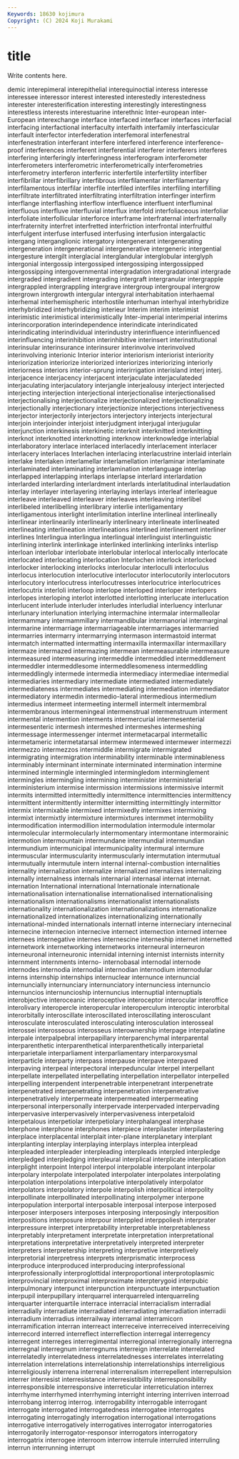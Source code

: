 ```yaml
---
Keywords: 18630 kojimura
Copyright: (C) 2024 Koji Murakami
---
```


# title

Write contents here.



demic interepimeral interepithelial interequinoctial interess interesse interessee interessor interest
interested interestedly interestedness interester interesterification interesting interestingly interestingness interestless interests
interestuarine interethnic Inter-european inter-European interexchange interface interfaced interfacer interfaces interfacial
interfacing interfactional interfaculty interfaith interfamily interfascicular interfault interfector interfederation interfemoral
interfenestral interfenestration interferant interfere interfered interference interference-proof interferences interferent interferential
interferer interferers interferes interfering interferingly interferingness interferogram interferometer interferometers interferometric
interferometrically interferometries interferometry interferon interferric interfertile interfertility interfiber interfibrillar interfibrillary
interfibrous interfilamentar interfilamentary interfilamentous interfilar interfile interfiled interfiles interfiling interfilling
interfiltrate interfiltrated interfiltrating interfiltration interfinger interfirm interflange interflashing interflow interfluence
interfluent interfluminal interfluous interfluve interfluvial interflux interfold interfoliaceous interfoliar interfoliate
interfollicular interforce interframe interfraternal interfraternally interfraternity interfret interfretted interfriction interfrontal
interfruitful interfulgent interfuse interfused interfusing interfusion intergalactic intergang interganglionic intergatory
intergenerant intergenerating intergeneration intergenerational intergenerative intergeneric intergential intergesture intergilt interglacial
interglandular interglobular interglyph intergonial intergossip intergossiped intergossiping intergossipped intergossipping intergovernmental
intergradation intergradational intergrade intergraded intergradient intergrading intergraft intergranular intergrapple intergrappled
intergrappling intergrave intergroup intergroupal intergrow intergrown intergrowth intergular intergyral interhabitation
interhaemal interhemal interhemispheric interhostile interhuman interhyal interhybridize interhybridized interhybridizing interieur
Interim interim interimist interimistic interimistical interimistically Inter-imperial interimperial interims interincorporation
interindependence interindicate interindicated interindicating interindividual interindustry interinfluence interinfluenced interinfluencing interinhibition
interinhibitive interinsert interinstitutional interinsular interinsurance interinsurer interinvolve interinvolved interinvolving interionic
Interior interior interiorism interiorist interiority interiorization interiorize interiorized interiorizes interiorizing
interiorly interiorness interiors interior-sprung interirrigation interisland interj interj. interjacence interjacency
interjacent interjaculate interjaculateded interjaculating interjaculatory interjangle interjealousy interject interjected interjecting
interjection interjectional interjectionalise interjectionalised interjectionalising interjectionalize interjectionalized interjectionalizing interjectionally interjectionary
interjectionize interjections interjectiveness interjector interjectorily interjectors interjectory interjects interjectural interjoin
interjoinder interjoist interjudgment interjugal interjugular interjunction interkinesis interkinetic interknit interknitted
interknitting interknot interknotted interknotting interknow interknowledge interlabial interlaboratory interlace interlaced
interlacedly interlacement interlacer interlacery interlaces Interlachen interlacing interlacustrine interlaid interlain
interlake Interlaken interlamellar interlamellation interlaminar interlaminate interlaminated interlaminating interlamination interlanguage
interlap interlapped interlapping interlaps interlapse interlard interlardation interlarded interlarding interlardment
interlards interlatitudinal interlaudation interlay interlayer interlayering interlaying interlays interleaf interleague
interleave interleaved interleaver interleaves interleaving interlibel interlibeled interlibelling interlibrary interlie
interligamentary interligamentous interlight interlimitation interline interlineal interlineally interlinear interlinearily interlinearly
interlineary interlineate interlineated interlineating interlineation interlineations interlined interlinement interliner interlines
Interlingua interlingua interlingual interlinguist interlinguistic interlining interlink interlinkage interlinked interlinking
interlinks interlisp interloan interlobar interlobate interlobular interlocal interlocally interlocate interlocated
interlocating interlocation Interlochen interlock interlocked interlocker interlocking interlocks interlocular interloculli
interloculus interlocus interlocution interlocutive interlocutor interlocutorily interlocutors interlocutory interlocutress interlocutresses
interlocutrice interlocutrices interlocutrix interloli interloop interlope interloped interloper interlopers interlopes
interloping interlot interlotted interlotting interlucate interlucation interlucent interlude interluder interludes
interludial interluency interlunar interlunary interlunation interlying intermachine intermalar intermalleolar intermammary
intermammillary intermandibular intermanorial intermarginal intermarine intermarriage intermarriageable intermarriages intermarried intermarries
intermarry intermarrying intermason intermastoid intermat intermatch intermatted intermatting intermaxilla intermaxillar
intermaxillary intermaze intermazed intermazing intermean intermeasurable intermeasure intermeasured intermeasuring intermeddle
intermeddled intermeddlement intermeddler intermeddlesome intermeddlesomeness intermeddling intermeddlingly intermede intermedia intermediacy
intermediae intermedial intermediaries intermediary intermediate intermediated intermediately intermediateness intermediates intermediating
intermediation intermediator intermediatory intermedin intermedio-lateral intermedious intermedium intermedius intermeet intermeeting
intermell intermelt intermembral intermembranous intermeningeal intermenstrual intermenstruum interment intermental intermention
interments intermercurial intermesenterial intermesenteric intermesh intermeshed intermeshes intermeshing intermessage intermessenger
intermet intermetacarpal intermetallic intermetameric intermetatarsal intermew intermewed intermewer intermezzi intermezzo
intermezzos intermiddle intermigrate intermigrated intermigrating intermigration interminability interminable interminableness interminably
interminant interminate interminated intermination intermine intermined intermingle intermingled intermingledom interminglement
intermingles intermingling intermining interminister interministerial interministerium intermise intermission intermissions intermissive
intermit intermits intermitted intermittedly intermittence intermittencies intermittency intermittent intermittently intermitter
intermitting intermittingly intermittor intermix intermixable intermixed intermixedly intermixes intermixing intermixt
intermixtly intermixture intermixtures intermmet intermobility intermodification intermodillion intermodulation intermodule intermolar
intermolecular intermolecularly intermomentary intermontane intermorainic intermotion intermountain intermundane intermundial intermundian
intermundium intermunicipal intermunicipality intermural intermure intermuscular intermuscularity intermuscularly intermutation intermutual
intermutually intermutule intern internal internal-combustion internalities internality internalization internalize internalized
internalizes internalizing internally internalness internals internarial internasal internat internat. internation
International international Internationale internationale internationalisation internationalise internationalised internationalising internationalism internationalisms
internationalist internationalists internationality internationalization internationalizations internationalize internationalized internationalizes internationalizing internationally
international-minded internationals internatl interne interneciary internecinal internecine internecion internecive internect
internection interned internee internees internegative internes internescine interneship internet internetted
internetwork internetworking internetworks interneural interneuron interneuronal interneuronic internidal interning internist
internists internity internment internments interno- internobasal internodal internode internodes internodia
internodial internodian internodium internodular interns internship internships internuclear internunce internuncial
internuncially internunciary internunciatory internunciess internuncio internuncios internuncioship internuncius internuptial internuptials
interobjective interoceanic interoceptive interoceptor interocular interoffice interolivary interopercle interopercular interoperculum
interoptic interorbital interorbitally interoscillate interoscillated interoscillating interosculant interosculate interosculated interosculating
interosculation interosseal interossei interosseous interosseus interownership interpage interpalatine interpale interpalpebral
interpapillary interparenchymal interparental interparenthetic interparenthetical interparenthetically interparietal interparietale interparliament interparliamentary
interparoxysmal interparticle interparty interpass interpause interpave interpaved interpaving interpeal interpectoral
interpeduncular interpel interpellant interpellate interpellated interpellating interpellation interpellator interpelled interpelling
interpendent interpenetrable interpenetrant interpenetrate interpenetrated interpenetrating interpenetration interpenetrative interpenetratively interpermeate
interpermeated interpermeating interpersonal interpersonally interpervade interpervaded interpervading interpervasive interpervasively interpervasiveness
interpetaloid interpetalous interpetiolar interpetiolary interphalangeal interphase Interphone interphone interphones interpiece
interpilaster interpilastering interplace interplacental interplait inter-plane interplanetary interplant interplanting interplay
interplaying interplays interplea interplead interpleaded interpleader interpleading interpleads interpled interpledge
interpledged interpledging interpleural interplical interplicate interplication interplight interpoint Interpol interpol
interpolable interpolant interpolar interpolary interpolate interpolated interpolater interpolates interpolating interpolation
interpolations interpolative interpolatively interpolator interpolators interpolatory interpole interpolish interpolitical interpolity
interpollinate interpollinated interpollinating interpolymer interpone interpopulation interportal interposable interposal interpose
interposed interposer interposers interposes interposing interposingly interposition interpositions interposure interpour
interppled interppoliesh interprater interpressure interpret interpretability interpretable interpretableness interpretably interpretament
interpretate interpretation interpretational interpretations interpretative interpretatively interpreted interpreter interpreters interpretership
interpreting interpretive interpretively interpretorial interpretress interprets interprismatic interprocess interproduce interproduced
interproducing interprofessional interprofessionally interproglottidal interproportional interprotoplasmic interprovincial interproximal interproximate interpterygoid
interpubic interpulmonary interpunct interpunction interpunctuate interpunctuation interpupil interpupillary interquarrel interquarreled
interquarreling interquarter interquartile interrace interracial interracialism interradial interradially interradiate interradiated
interradiating interradiation interradii interradium interradius interrailway interramal interramicorn interramification interran
interreact interreceive interreceived interreceiving interrecord interred interreflect interreflection interregal interregency
interregent interreges interregimental interregional interregionally interregna interregnal interregnum interregnums interreign
interrelate interrelated interrelatedly interrelatedness interrelatednesses interrelates interrelating interrelation interrelations interrelationship
interrelationships interreligious interreligiously interrena interrenal interrenalism interrepellent interrepulsion interrer interresist
interresistance interresistibility interresponsibility interresponsible interresponsive interreticular interreticulation interrex interrhyme interrhymed
interrhyming interright interring interriven interroad interrobang interrog interrog. interrogability interrogable
interrogant interrogate interrogated interrogatedness interrogatee interrogates interrogating interrogatingly interrogation interrogational
interrogations interrogative interrogatively interrogatives interrogator interrogatories interrogatorily interrogator-responsor interrogators interrogatory
interrogatrix interrogee interroom interrow interrule interruled interruling interrun interrunning interrupt
